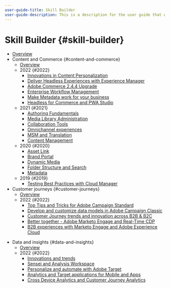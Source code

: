 ```yaml
---
user-guide-title: Skill Builder
user-guide-description: This is a description for the user guide that will be displayed on the landing page.
---
```


# Skill Builder {#skill-builder}

+ [Overview](overview.md)
+ Content and Commerce {#content-and-commerce}
  + [Overview](content-and-commerce/overview.md)
  + 2022 {#2022}
    + [Innovations in Content Personalization](content-and-commerce/2022/content-perosonalization.md)
    + [Deliver Headless Experiences with Experience Manager](content-and-commerce/2022/headless.md)
    + [Adobe Commerce 2.4.4 Upgrade](content-and-commerce/2022/commerce-upgrade.md)
    + [Enterprise Workflow Management](content-and-commerce/2022/workflow.md)
    + [Make Metadata work for your business](content-and-commerce/2022/metadata.md)
    + [Headless for Commerce and PWA Studio](content-and-commerce/2022/headless-pwa.md)
  + 2021 {#2021}
    + [Authoring Fundamentals](./content-and-commerce/2021/authoring-fundamentals.md)
    + [Media Library Administration](./content-and-commerce/2021/media-library-administration.md)
    + [Collaboration Tools](./content-and-commerce/2021/collaboration-tools.md)
    + [Omnichannel experiences](./content-and-commerce/2021/omnichannel-experiences.md)
    + [MSM and Translation](./content-and-commerce/2021/multi-site-management-web-translation.md)
    + [Content Management](./content-and-commerce/2021/traditional-headless-content-management.md)
  + 2020 {#2020}
    + [Asset Link](./content-and-commerce/2020/asset-link.md)
    + [Brand Portal](./content-and-commerce/2020/brand-portal.md)
    + [Dynamic Media](./content-and-commerce/2020/dynamic-media.md)
    + [Folder Structure and Search](./content-and-commerce/2020/folder-structure-search.md)
    + [Metadata](./content-and-commerce/2020/metadata.md)
  + 2019 {#2019}
    + [Testing Best Practices with Cloud Manager](./content-and-commerce/2019/cloud-manager-testing.md)
+ Customer journeys {#customer-journeys}
  + [Overview](customer-journeys/overview.md)
  + 2022 {#2022}
    + [Top Tips and Tricks for Adobe Campaign Standard](customer-journeys/2022/tips-and-tricks.md)
    + [Develop and customize data models in Adobe Campaign Classic](customer-journeys/2022/data-models.md)
    + [Customer Journey trends and innovation across B2B & B2C](customer-journeys/2022/keynote.md)
    + [Better together - Adobe Marketo Engage and Real-Time CDP](customer-journeys/2022/b2b-campaigns.md)
    + [B2B experiences with Marketo Engage and Adobe Experience Cloud](customer-journeys/2022/b2b-experiences.md)
<!---    + [Adobe Campaign Classic V7 vs V8](customer-journeys/2022/classic-v7-vs-v8.md) --->
+ Data and insights {#data-and-insights}
  + [Overview](data-and-insights/overview.md)
  + 2022 {#2022}
    + [Innovations and trends](data-and-insights/2022/innovations.md)
    + [Sensei and Analysis Workspace](data-and-insights/2022/sensei.md)
    + [Personalize and automate with Adobe Target](data-and-insights/2022/personalize.md)
    + [Analytics and Target applications for Mobile and Apps](data-and-insights/2022/mobile-and-apps.md)
    + [Cross Device Analytics and Customer Journey Analytics](data-and-insights/2022/cross-device-analytics.md)
